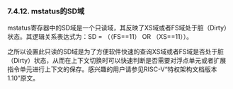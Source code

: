 ### **7.4.12. mstatus的SD域**

mstatus寄存器中的SD域是一个只读域，其反映了XS域或者FS域处于脏（Dirty）状态。其逻辑关系表达式为：SD = （（FS==11） OR （XS==11））。

之所以设置此只读的SD域是为了方便软件快速的查询XS域或者FS域是否处于脏（Dirty）状态，从而在上下文切换时可以快速判断是否需要对浮点单元或者扩展指令单元进行上下文的保存。感兴趣的用户请参见RISC-V“特权架构文档版本1.10”原文。

